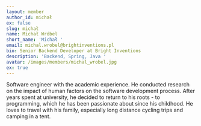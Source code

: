 ```yaml
---
layout: member
author_id: michał
ex: false
slug: michał
name: Michał Wróbel
short_name: 'Michał '
email: michal.wrobel@brightinventions.pl
bio: Senior Backend Developer at Bright Inventions
description: 'Backend, Spring, Java '
avatar: /images/members/michal_wrobel.jpg
ex: true
---
```

Software engineer with the academic experience. He conducted research on the impact of human factors on the software development process. After years spent at university, he decided to return to his roots - to programming, which he has been passionate about since his childhood. He loves to travel with his family, especially long distance cycling trips and camping in a tent.
